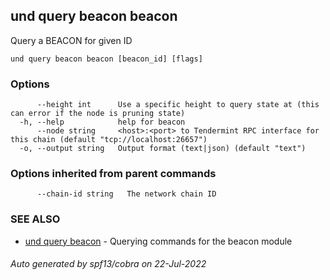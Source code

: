 ## und query beacon beacon

Query a BEACON for given ID

```
und query beacon beacon [beacon_id] [flags]
```

### Options

```
      --height int      Use a specific height to query state at (this can error if the node is pruning state)
  -h, --help            help for beacon
      --node string     <host>:<port> to Tendermint RPC interface for this chain (default "tcp://localhost:26657")
  -o, --output string   Output format (text|json) (default "text")
```

### Options inherited from parent commands

```
      --chain-id string   The network chain ID
```

### SEE ALSO

* [und query beacon](und_query_beacon.md)	 - Querying commands for the beacon module

###### Auto generated by spf13/cobra on 22-Jul-2022
